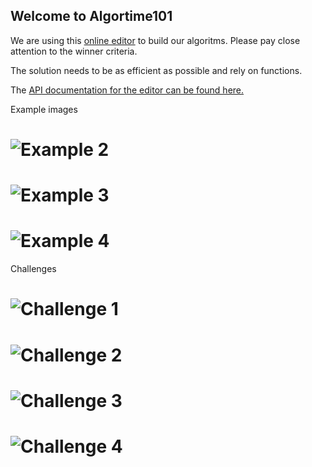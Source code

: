 ## Welcome to Algortime101 

We are using this [online editor](http://www.informatica-actief.nl/js/tekenapp2/WebLogoGWT.html) to build our algoritms. Please pay close attention to the winner criteria. 

The solution needs to be as efficient as possible and rely on functions.

The [API documentation for the editor can be found here.](https://github.com/Piersoncollege/algorithm101/wiki/%22API%22) 

Example images <br>

# ![Example 2](https://github.com/Piersoncollege/algorithm101/blob/master/image2.png)
# ![Example 3](https://github.com/Piersoncollege/algorithm101/blob/master/image3.png)
# ![Example 4](https://github.com/Piersoncollege/algorithm101/blob/master/image4.png)

Challenges 
# ![Challenge 1](https://github.com/Piersoncollege/algorithm101/blob/master/challange2017_1.png)
# ![Challenge 2](https://github.com/Piersoncollege/algorithm101/blob/master/challange2017_2.jpg)
# ![Challenge 3](https://github.com/Piersoncollege/algorithm101/blob/master/challange2017_3.jpg)
# ![Challenge 4](https://github.com/Piersoncollege/algorithm101/blob/master/challange2017_4.jpg)
